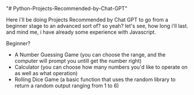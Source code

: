 "# Python-Projects-Recommended-by-Chat-GPT" 

Here i'll be doing Projects Recommended by Chat GPT to go from a beginner stage to an advanced sort of?
so yeah? 
let's see, 
how long i'll last.
and mind me, 
i have already some experience with Javascript.

Beginner?
- A Number Guessing Game (you can choose the range, and the computer will prompt you untill get the number right)
- Calculator (you can choose how many numbers you'd like to operate on as well as what operation)
- Rolling Dice Game (a basic function that uses the random library to return a random output ranging from 1 to 6)
